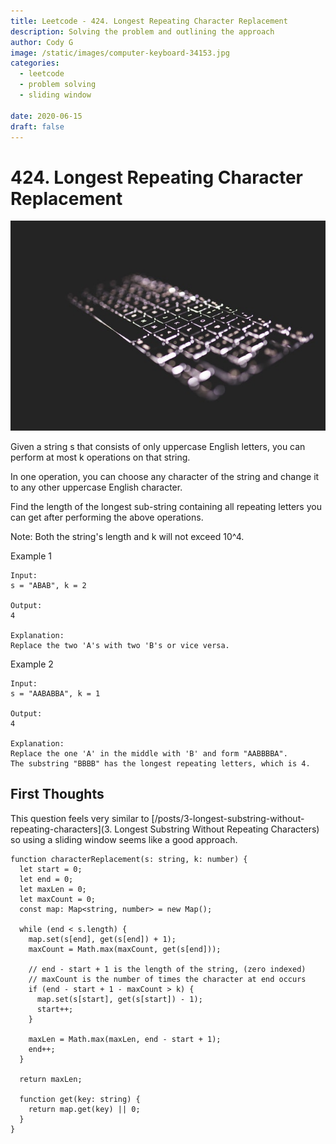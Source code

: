 ```yaml
---
title: Leetcode - 424. Longest Repeating Character Replacement
description: Solving the problem and outlining the approach
author: Cody G
image: /static/images/computer-keyboard-34153.jpg
categories:
  - leetcode
  - problem solving
  - sliding window

date: 2020-06-15
draft: false
---
```


# 424. Longest Repeating Character Replacement

![computer keyboard backlight](/static/images/computer-keyboard-34153.jpg)

Given a string s that consists of only uppercase English letters, you can perform at most k operations on that string.

In one operation, you can choose any character of the string and change it to any other uppercase English character.

Find the length of the longest sub-string containing all repeating letters you can get after performing the above operations.

Note:
Both the string's length and k will not exceed 10^4.

Example 1

```
Input:
s = "ABAB", k = 2

Output:
4

Explanation:
Replace the two 'A's with two 'B's or vice versa.
```

Example 2

```
Input:
s = "AABABBA", k = 1

Output:
4

Explanation:
Replace the one 'A' in the middle with 'B' and form "AABBBBA".
The substring "BBBB" has the longest repeating letters, which is 4.
```

## First Thoughts

This question feels very similar to [/posts/3-longest-substring-without-repeating-characters](3. Longest Substring Without Repeating Characters) so using a sliding window seems like a good approach.

```
function characterReplacement(s: string, k: number) {
  let start = 0;
  let end = 0;
  let maxLen = 0;
  let maxCount = 0;
  const map: Map<string, number> = new Map();

  while (end < s.length) {
    map.set(s[end], get(s[end]) + 1);
    maxCount = Math.max(maxCount, get(s[end]));

    // end - start + 1 is the length of the string, (zero indexed)
    // maxCount is the number of times the character at end occurs
    if (end - start + 1 - maxCount > k) {
      map.set(s[start], get(s[start]) - 1);
      start++;
    }

    maxLen = Math.max(maxLen, end - start + 1);
    end++;
  }

  return maxLen;

  function get(key: string) {
    return map.get(key) || 0;
  }
}
```
